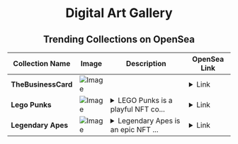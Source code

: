 <div align="center">

# Digital Art Gallery

## Trending Collections on OpenSea

| Collection Name                       | Image                                                                                     | Description                       | OpenSea Link                                                                                          |
|---------------------------------------|-------------------------------------------------------------------------------------------|-----------------------------------|--------------------------------------------------------------------------------------------------------|
| **TheBusinessCard** | ![Image](https://i.seadn.io/s/raw/files/3338c71103f243967602003c2811ffba.jpg?w=500&auto=format?w=200&auto=format) |  | <details><summary>Link</summary>[TheBusinessCard](https://opensea.io/collection/thebusinesscard)</details> |
| **Lego Punks** | ![Image](https://i.seadn.io/s/raw/files/40d50881268959b4a61f23c36cf33d41.gif?w=500&auto=format?w=200&auto=format) | <details><summary>LEGO Punks is a playful NFT co...</summary>LEGO Punks is a playful NFT collection that reimagines the punk aesthetic using iconic LEGO-inspired designs, combining creativity, nostalgia, and rebellious spirit in every piece.</details> | <details><summary>Link</summary>[Lego Punks](https://opensea.io/collection/lego-punks-244)</details> |
| **Legendary Apes** | ![Image](https://i.seadn.io/s/raw/files/8ccc3cfbab15443fdc4417fb7da07bbb.gif?w=500&auto=format?w=200&auto=format) | <details><summary>Legendary Apes is an epic NFT ...</summary>Legendary Apes is an epic NFT collection featuring iconic apes with bold designs, celebrating their status as true legends of the digital jungle.</details> | <details><summary>Link</summary>[Legendary Apes](https://opensea.io/collection/legendary-apes-105)</details> |

</div>